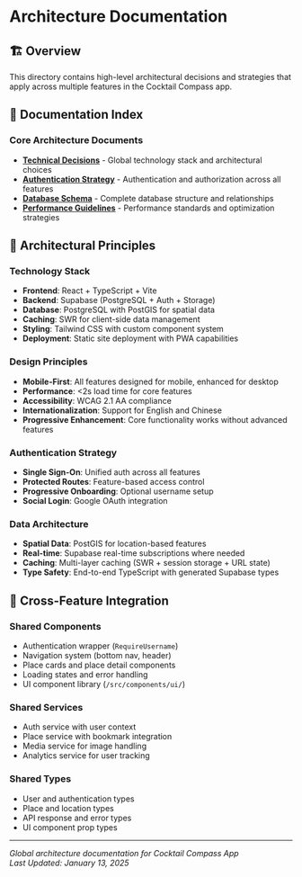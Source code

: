 # Architecture Documentation

## 🏗️ Overview

This directory contains high-level architectural decisions and strategies that apply across multiple features in the Cocktail Compass app.

## 📄 Documentation Index

### Core Architecture Documents
- **[Technical Decisions](./technical-decisions.md)** - Global technology stack and architectural choices
- **[Authentication Strategy](./authentication-strategy.md)** - Authentication and authorization across all features
- **[Database Schema](./database-schema.md)** - Complete database structure and relationships
- **[Performance Guidelines](./performance-guidelines.md)** - Performance standards and optimization strategies

## 🎯 Architectural Principles

### Technology Stack
- **Frontend**: React + TypeScript + Vite
- **Backend**: Supabase (PostgreSQL + Auth + Storage)
- **Database**: PostgreSQL with PostGIS for spatial data
- **Caching**: SWR for client-side data management
- **Styling**: Tailwind CSS with custom component system
- **Deployment**: Static site deployment with PWA capabilities

### Design Principles
- **Mobile-First**: All features designed for mobile, enhanced for desktop
- **Performance**: <2s load time for core features
- **Accessibility**: WCAG 2.1 AA compliance
- **Internationalization**: Support for English and Chinese
- **Progressive Enhancement**: Core functionality works without advanced features

### Authentication Strategy
- **Single Sign-On**: Unified auth across all features
- **Protected Routes**: Feature-based access control
- **Progressive Onboarding**: Optional username setup
- **Social Login**: Google OAuth integration

### Data Architecture
- **Spatial Data**: PostGIS for location-based features
- **Real-time**: Supabase real-time subscriptions where needed
- **Caching**: Multi-layer caching (SWR + session storage + URL state)
- **Type Safety**: End-to-end TypeScript with generated Supabase types

## 🔗 Cross-Feature Integration

### Shared Components
- Authentication wrapper (`RequireUsername`)
- Navigation system (bottom nav, header)
- Place cards and place detail components
- Loading states and error handling
- UI component library (`/src/components/ui/`)

### Shared Services
- Auth service with user context
- Place service with bookmark integration
- Media service for image handling
- Analytics service for user tracking

### Shared Types
- User and authentication types
- Place and location types
- API response and error types
- UI component prop types

---

*Global architecture documentation for Cocktail Compass App*  
*Last Updated: January 13, 2025*
